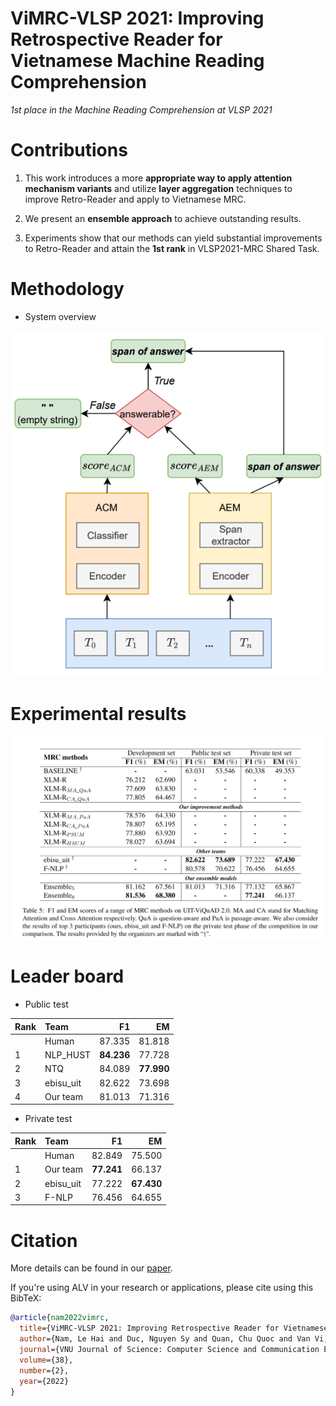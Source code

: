 # ViMRC-VLSP 2021: Improving Retrospective Reader for Vietnamese Machine Reading Comprehension
*1st place in the Machine Reading Comprehension at VLSP 2021*

# Contributions

1. This work introduces a more **appropriate way to apply attention mechanism variants** and utilize **layer aggregation** techniques to improve Retro-Reader and apply to Vietnamese MRC.

2. We present an **ensemble approach** to achieve outstanding results.

3. Experiments show that our methods can yield substantial improvements to Retro-Reader and attain the **1st rank** in VLSP2021-MRC Shared Task.

# Methodology

* System overview

<p align="center">
  <img src="./asset/overview_approach.PNG" width="600px" alt="Overview approach">
</p>

# Experimental results
![mrc_rs](./asset/mrc_result.png)

# Leader board

* Public test

|  Rank       | Team        | F1           | EM           |
|:------------|:------------|-------------:|-------------:|
|             | Human       | 87.335       | 81.818       | 
| 1           | NLP_HUST    | **84.236**   | 77.728       |
| 2           | NTQ         | 84.089       | **77.990**   |
| 3           | ebisu_uit   | 82.622       | 73.698       |
| 4           | Our team    | 81.013       | 71.316       |

* Private test

|  Rank       | Team        | F1           | EM           |
|:------------|:------------|-------------:|-------------:|
|             | Human       | 82.849       | 75.500       | 
| 1           | Our team    | **77.241**   | 66.137       |
| 2           | ebisu_uit   | 77.222       | **67.430**   |
| 3           | F-NLP       | 76.456       | 64.655       |


# Citation
More details can be found in our [paper](https://jcsce.vnu.edu.vn/index.php/jcsce/article/view/346).

If you're using ALV in your research or applications, please cite using this BibTeX:
```bibtex
@article{nam2022vimrc,
  title={ViMRC-VLSP 2021: Improving Retrospective Reader for Vietnamese Machine Reading Comprehension},
  author={Nam, Le Hai and Duc, Nguyen Sy and Quan, Chu Quoc and Van Vi, Ngo},
  journal={VNU Journal of Science: Computer Science and Communication Engineering},
  volume={38},
  number={2},
  year={2022}
}
```
